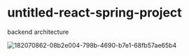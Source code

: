 # untitled-react-spring-project

backend architecture

![182070862-08b2e004-798b-4690-b7e1-68fb57ae65b4](https://user-images.githubusercontent.com/86895988/184580165-bf0807d5-9922-475f-b04d-9217232d4e8c.png)



